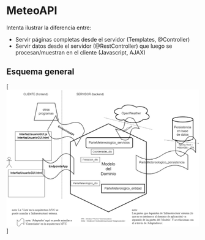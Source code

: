 # MeteoAPI

Intenta ilustrar la diferencia entre:
- Servir páginas completas desde el servidor (Templates, @Controller)
- Servir datos desde el servidor (@RestController) que luego se procesan/muestran en el cliente (Javascript, AJAX)

## Esquema general
[![Esquema general de la arquitectura interna de MeteoAPI](/documentacion/Esquema_general_de_la_arquitectura_interna.drawio.png)]
